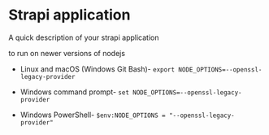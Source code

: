 # Strapi application

A quick description of your strapi application

to run on newer versions of nodejs

- Linux and macOS (Windows Git Bash)-
  `export NODE_OPTIONS=--openssl-legacy-provider`

- Windows command prompt-
  `set NODE_OPTIONS=--openssl-legacy-provider`

- Windows PowerShell-
  `$env:NODE_OPTIONS = "--openssl-legacy-provider"`
